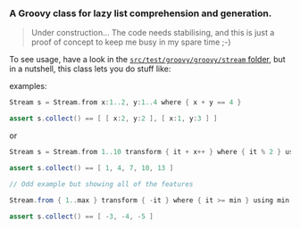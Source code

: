 ### A Groovy class for lazy list comprehension and generation.

>Under construction...  The code needs stabilising, and this is just a proof of concept to keep me busy in my spare time ;-)

To see usage, have a look in the [`src/test/groovy/groovy/stream` folder](https://github.com/timyates/groovy-stream/tree/master/src/test/groovy/groovy/stream), but in a nutshell, this class lets you do stuff like:

examples:

```groovy
Stream s = Stream.from x:1..2, y:1..4 where { x + y == 4 }

assert s.collect() == [ [ x:2, y:2 ], [ x:1, y:3 ] ]
```

or


```groovy
Stream s = Stream.from 1..10 transform { it + x++ } where { it % 2 } using x:0

assert s.collect() == [ 1, 4, 7, 10, 13 ]
```

```groovy
// Odd example but showing all of the features

Stream.from { 1..max } transform { -it } where { it >= min } using min:3, max:5

assert s.collect() == [ -3, -4, -5 ]
```